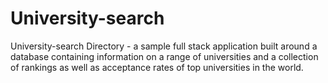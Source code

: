 # University-search
University-search Directory - a sample full stack application built around a database containing information on a range of universities and a collection of  rankings as well as acceptance rates of top universities in the world. 
